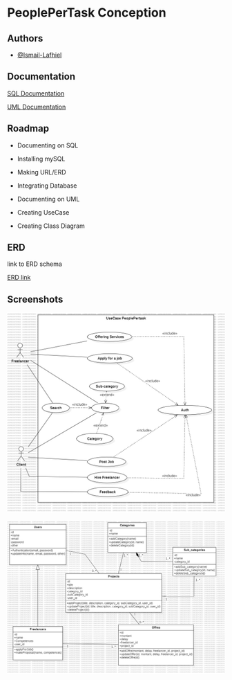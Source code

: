 
# PeoplePerTask Conception



## Authors

- [@Ismail-Lafhiel](https://www.github.com/Ismail-Lafhiel)


## Documentation

[SQL Documentation](https://www.w3schools.com/sql/)

[UML Documentation](https://www.ibm.com/docs/en/dma?topic=diagrams-uml)


## Roadmap

- Documenting on SQL

- Installing mySQL

- Making URL/ERD

- Integrating Database

- Documenting on UML

- Creating UseCase

- Creating Class Diagram



## ERD

link to ERD schema

[ERD link](https://drawsql.app/teams/the-homelander/diagrams/peoplepertask)


## Screenshots

![App Screenshot](https://raw.githubusercontent.com/Ismail-Lafhiel/PeoplePerTask-Conception/master/UseCaseDiagram.jpg)

![App Screenshot](https://github.com/Ismail-Lafhiel/PeoplePerTask-Conception/blob/master/PeopleperTastClassDiagram.jpg?raw=true)

